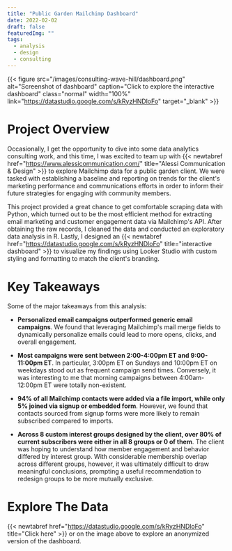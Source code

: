 ```yaml
---
title: "Public Garden Mailchimp Dashboard"
date: 2022-02-02
draft: false
featuredImg: ""
tags: 
  - analysis
  - design
  - consulting
---
```


{{< figure src="/images/consulting-wave-hill/dashboard.png" alt="Screenshot of dashboard" caption="Click to explore the interactive dashboard" class="normal" width="100%" link="https://datastudio.google.com/s/kRyzHNDloFo" target="_blank" >}} 

# Project Overview
Occasionally, I get the opportunity to dive into some data analytics consulting work, and this time, I was excited to team up with {{< newtabref href="https://www.alessicommunication.com/" title="Alessi Communication & Design" >}} to explore Mailchimp data for a public garden client. We were tasked with establishing a baseline and reporting on trends for the client's marketing performance and communications efforts in order to inform their future strategies for engaging with community members.  

This project provided a great chance to get comfortable scraping data with Python, which turned out to be the most efficient method for extracting email marketing and customer engagement data via Mailchimp's API. After obtaining the raw records, I cleaned the data and conducted an exploratory data analysis in R. Lastly, I designed an {{< newtabref href="https://datastudio.google.com/s/kRyzHNDloFo" title="interactive dashboard" >}} to visualize my findings using Looker Studio with custom styling and formatting to match the client's branding. 

# Key Takeaways
Some of the major takeaways from this analysis:

* **Personalized email campaigns outperformed generic email campaigns**. We found that leveraging Mailchimp's mail merge fields to dynamically personalize emails could lead to more opens, clicks, and overall engagement. 

* **Most campaigns were sent between 2:00-4:00pm ET and 9:00-11:00pm ET**. In particular, 3:00pm ET on Sundays and 10:00pm ET on weekdays stood out as frequent campaign send times. Conversely, it was interesting to me that morning campaigns between 4:00am-12:00pm ET were totally non-existent. 

* **94% of all Mailchimp contacts were added via a file import, while only 5% joined via signup or embedded form**. However, we found that contacts sourced from signup forms were more likely to remain subscribed compared to imports.

* **Across 8 custom interest groups designed by the client, over 80% of current subscribers were either in all 8 groups or 0 of them**. The client was hoping to understand how member engagement and behavior differed by interest group. With considerable membership overlap across different groups, however, it was ultimately difficult to draw meaningful conclusions, prompting a useful recommendation to redesign groups to be more mutually exclusive. 

# Explore The Data
{{< newtabref href="https://datastudio.google.com/s/kRyzHNDloFo" title="Click here" >}} or on the image above to explore an anonymized version of the dashboard.